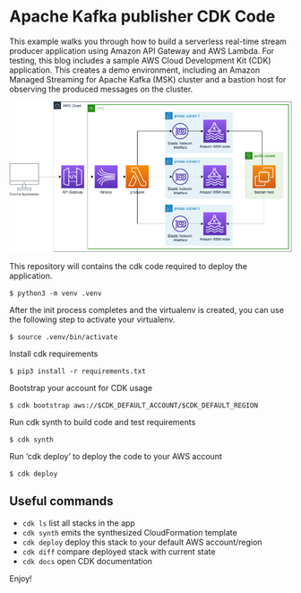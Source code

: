 
# Apache Kafka publisher CDK Code

This example walks you through how to build a serverless real-time stream producer application using Amazon API Gateway and AWS Lambda. 
For testing, this blog includes a sample AWS Cloud Development Kit (CDK) application. This creates a demo environment, including an Amazon Managed Streaming for Apache Kafka (MSK) cluster and a bastion host for observing the produced messages on the cluster.


![image info](./img/Architecture.drawio.png)

This repository will contains the cdk code required to deploy the application.

```
$ python3 -m venv .venv
```

After the init process completes and the virtualenv is created, you can use the following
step to activate your virtualenv.

```
$ source .venv/bin/activate
```

Install cdk requirements
```
$ pip3 install -r requirements.txt
```

Bootstrap your account for CDK usage
```
$ cdk bootstrap aws://$CDK_DEFAULT_ACCOUNT/$CDK_DEFAULT_REGION
```
Run cdk synth to build code and test requirements
```
$ cdk synth
```
Run ‘cdk deploy’ to deploy the code to your AWS account
```
$ cdk deploy
```

## Useful commands

 * `cdk ls`          list all stacks in the app
 * `cdk synth`       emits the synthesized CloudFormation template
 * `cdk deploy`      deploy this stack to your default AWS account/region
 * `cdk diff`        compare deployed stack with current state
 * `cdk docs`        open CDK documentation

Enjoy!

